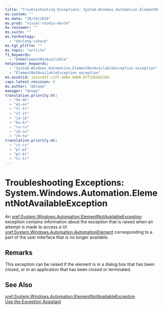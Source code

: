 ```yaml
---
title: "Troubleshooting Exceptions: System.Windows.Automation.ElementNotAvailableException | hehe"
ms.custom: ""
ms.date: "10/19/2016"
ms.prod: "visual-studio-dev14"
ms.reviewer: ""
ms.suite: ""
ms.technology: 
  - "devlang-csharp"
ms.tgt_pltfrm: ""
ms.topic: "article"
f1_keywords: 
  - "EHWAElementNotAvailable"
helpviewer_keywords: 
  - "System.Windows.Automation.ElementNotAvailableException exception"
  - "ElementNotAvailableException exception"
ms.assetid: 1acec647-c32f-4dbe-b806-87f32bdd21b5
caps.latest.revision: 6
ms.author: "mblome"
manager: "douge"
translation.priority.ht: 
  - "de-de"
  - "es-es"
  - "fr-fr"
  - "it-it"
  - "ja-jp"
  - "ko-kr"
  - "ru-ru"
  - "zh-cn"
  - "zh-tw"
translation.priority.mt: 
  - "cs-cz"
  - "pl-pl"
  - "pt-br"
  - "tr-tr"
---
```

# Troubleshooting Exceptions: System.Windows.Automation.ElementNotAvailableException
An <xref:System.Windows.Automation.ElementNotAvailableException> exception contains information about the exception that is raised when an attempt is made to access a UI <xref:System.Windows.Automation.AutomationElement> corresponding to a part of the user interface that is no longer available.  
  
## Remarks  
 This exception can be raised if the element is in a dialog box that has been closed, or in an application that has been closed or terminated.  
  
## See Also  
 <xref:System.Windows.Automation.ElementNotAvailableException>   
 [Use the Exception Assistant](../Topic/How%20to:%20Use%20the%20Exception%20Assistant.md)